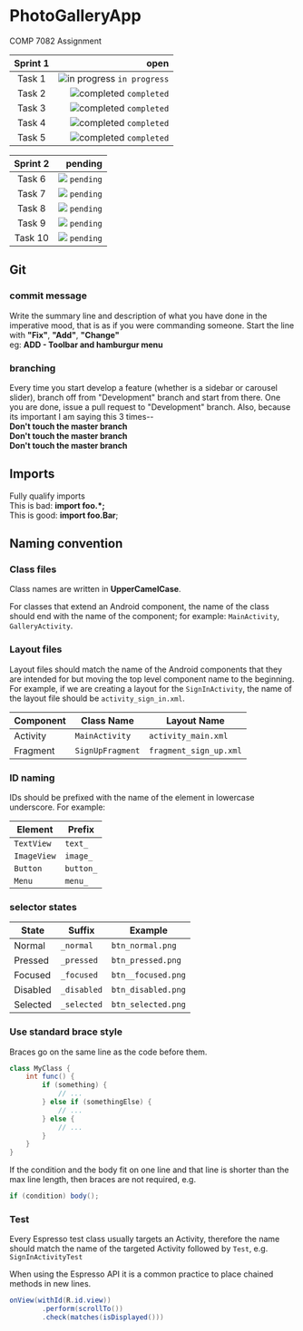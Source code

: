 # PhotoGalleryApp
COMP 7082 Assignment

| Sprint 1           |  open |
|:-------------:| -----:|
| Task 1 | ![in progress](https://placehold.it/15/FFB226/000000?text=+) `in progress` |
| Task 2      | ![completed](https://placehold.it/15/01EB4C/000000?text=+) `completed` |
| Task 3      | ![completed](https://placehold.it/15/01EB4C/000000?text=+) `completed` |
| Task 4      | ![completed](https://placehold.it/15/01EB4C/000000?text=+) `completed` |
| Task 5      | ![completed](https://placehold.it/15/01EB4C/000000?text=+) `completed` |


| Sprint 2           | pending |
|:-------------:| -----:|
| Task 6 | ![](https://placehold.it/15/E6EBFE/000000?text=+) `pending` |
| Task 7      | ![](https://placehold.it/15/E6EBFE/000000?text=+) `pending` |
| Task 8      | ![](https://placehold.it/15/E6EBFE/000000?text=+) `pending` |
| Task 9      | ![](https://placehold.it/15/E6EBFE/000000?text=+) `pending` |
| Task 10      | ![](https://placehold.it/15/E6EBFE/000000?text=+) `pending` |

## Git
### commit message
Write the summary line and description of what you have done in the imperative mood, that is as if you were commanding someone. Start the line with __"Fix"__, __"Add"__, __"Change"__ \
eg: __ADD - Toolbar and hamburgur menu__
### branching

Every time you start develop a feature (whether is a sidebar or carousel slider), branch off from "Development" branch and start from there. One you are done, issue a pull request to "Development" branch. Also, because its important I am saying this 3 times--\
__Don't touch the master branch__\
__Don't touch the master branch__\
__Don't touch the master branch__


## Imports
Fully qualify imports\
This is bad: __import foo.\*;__  
This is good: __import foo.Bar__;

## Naming convention

### Class files
Class names are written in __UpperCamelCase__.

For classes that extend an Android component, the name of the class should end with the name of the component;
for example: `MainActivity`, `GalleryActivity`.

### Layout files

Layout files should match the name of the Android components that they are intended for but moving the top level component name to the beginning. For example, if we are creating a layout for the `SignInActivity`, the name of the layout file should be `activity_sign_in.xml`.

| Component        | Class Name             | Layout Name                   |
| ---------------- | ---------------------- | ----------------------------- |
| Activity         | `MainActivity`  | `activity_main.xml`   |
| Fragment         | `SignUpFragment`       | `fragment_sign_up.xml`        |


### ID naming

IDs should be prefixed with the name of the element in lowercase underscore. For example:

| Element            | Prefix            |
| -----------------  | ----------------- |
| `TextView`           | `text_`             |
| `ImageView`          | `image_`            |
| `Button`             | `button_`           |
| `Menu`               | `menu_`             |

### selector states

| State	       | Suffix          | Example                     |
|--------------|-----------------|-----------------------------|
| Normal       | `_normal`       | `btn_normal.png`    |
| Pressed      | `_pressed`      | `btn_pressed.png`   |
| Focused      | `_focused`      | `btn__focused.png`   |
| Disabled     | `_disabled`     | `btn_disabled.png`  |
| Selected     | `_selected`     | `btn_selected.png`  |

### Use standard brace style
Braces go on the same line as the code before them.

```java
class MyClass {
    int func() {
        if (something) {
            // ...
        } else if (somethingElse) {
            // ...
        } else {
            // ...
        }
    }
}
```
If the condition and the body fit on one line and that line is shorter than the max line length, then braces are not required, e.g.

```java
if (condition) body();
```

### Test

Every Espresso test class usually targets an Activity, therefore the name should match the name of the targeted Activity followed by `Test`, e.g. `SignInActivityTest`

When using the Espresso API it is a common practice to place chained methods in new lines.

```java
onView(withId(R.id.view))
        .perform(scrollTo())
        .check(matches(isDisplayed()))
````
